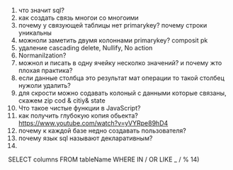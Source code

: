 1) что значит sql?
2) как создать связь многои со многоими 
3) почему у связующей таблицы нет primarykey? почему строки уникальны
4) можноли заметить двумя колоннами primarykey? composit pk
5) удаление cascading delete, Nullify, No action
6) Normanilzation?
7) можнол и писать в одну ячейку несколко значений? и почему жто плохая практика?
8) если данные столбца это результат мат операции то такой столбец нужоли удалить? 
9) для скрости можно содавать колоный с данными которые связаны, скажем zip cod & citiy& state
10) Что такое чистые функции в JavaScript?
11) как получить глубокую копия обьекта? 
https://www.youtube.com/watch?v=yVYRpe89hD4
11) почему к каждой базе недно создавать пользователя?
12) почему язык sql называют декларативным?
13) 
SELECT columns
FROM tableName
WHERE IN / OR    LIKE   _ / %
14)  
